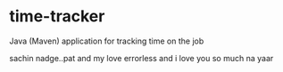 # time-tracker
Java (Maven) application for tracking time on the job

sachin nadge..pat and my love errorless and i love you so much na yaar
